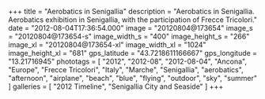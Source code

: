 +++
title = "Aerobatics in Senigallia"
description = "Aerobatics in Senigallia. Aerobatics exhibition in Senigallia, with the participation of Frecce Tricolori."
date = "2012-08-04T17:36:54.000"
image = "20120804@173654"
image_s = "20120804@173654-s"
image_width_s = "400"
image_height_s = "266"
image_xl = "20120804@173654-xl"
image_width_xl = "1024"
image_height_xl = "681"
gps_latitude = "43.7218611166667"
gps_longitude = "13.21716945"
phototags = [ "2012", "2012-08", "2012-08-04", "Ancona", "Europe", "Frecce Tricolori", "Italy", "Marche", "Senigallia", "aerobatics", "afternoon", "airplane", "beach", "blue", "flying", "outdoor", "sky", "summer" ]
galleries = [ "2012 Timeline", "Senigallia City and Seaside" ]
+++
